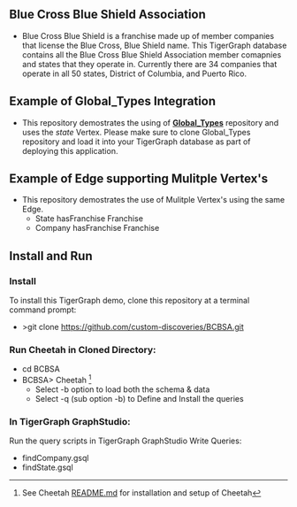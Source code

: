 ## Blue Cross Blue Shield Association
- Blue Cross Blue Shield is a franchise made up of member companies that license the Blue Cross, Blue Shield name. This TigerGraph database contains all the Blue Cross Blue Shield Association member comapnies and states that they operate in. Currently there are 34 companies that operate in all 50 states, District of Columbia, and Puerto Rico.
## Example of Global_Types Integration
- This repository demostrates the using of [**Global_Types**](https://github.com/custom-discoveries/Global_Types) repository and uses the *state* Vertex. Please make sure to clone Global_Types repository and load it into your TigerGraph database as part of deploying this application.
## Example of Edge supporting Mulitple Vertex's
- This repository demostrates the use of Mulitple Vertex's using the same Edge.
  - State hasFranchise Franchise
  - Company hasFranchise Franchise
## Install and Run
### Install
To install this TigerGraph demo, clone this repository at a terminal command prompt: 
- \>git clone https://github.com/custom-discoveries/BCBSA.git
### Run Cheetah in Cloned Directory:
-  cd BCBSA
-  BCBSA\> Cheetah [^1]
    - Select -b option to load both the schema & data
    - Select -q (sub option -b) to Define and Install the queries
[^1]: See Cheetah [README.md](https://github.com/custom-discoveries/Cheetah/blob/main/README.md) for installation and setup of Cheetah
### In TigerGraph GraphStudio:
Run the query scripts in TigerGraph GraphStudio Write Queries:
- findCompany.gsql
- findState.gsql
